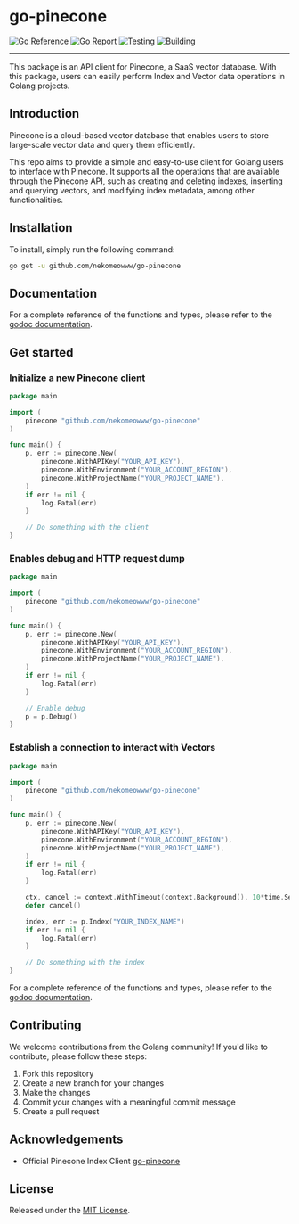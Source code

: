 # go-pinecone

[![Go Reference](https://pkg.go.dev/badge/badge/github.com/nekomeowww/go-pinecone.svg)](https://pkg.go.dev/badge/github.com/nekomeowww/go-pinecone)
[![Go Report](https://goreportcard.com/badge/github.com/nekomeowww/go-pinecone)](https://goreportcard.com/report/github.com/nekomeowww/go-pinecone)
[![Testing](https://github.com/nekomeowww/go-pinecone/actions/workflows/ci.yml/badge.svg)](https://github.com/nekomeowww/go-pinecone/actions/workflows/ci.yml)
[![Building](https://github.com/nekomeowww/go-pinecone/actions/workflows/build.yml/badge.svg)](https://github.com/nekomeowww/go-pinecone/actions/workflows/build.yml)

---

This package is an API client for Pinecone, a SaaS vector database. With this package, users can easily perform Index and Vector data operations in Golang projects.

## Introduction

Pinecone is a cloud-based vector database that enables users to store large-scale vector data and query them efficiently.

This repo aims to provide a simple and easy-to-use client for Golang users to interface with Pinecone. It supports all the operations that are available through the Pinecone API, such as creating and deleting indexes, inserting and querying vectors, and modifying index metadata, among other functionalities.

## Installation

To install, simply run the following command:

```sh
go get -u github.com/nekomeowww/go-pinecone
```

## Documentation

For a complete reference of the functions and types, please refer to the [godoc documentation](https://pkg.go.dev/github.com/nekomeowww/go-pinecone).

## Get started

### Initialize a new Pinecone client

```go
package main

import (
    pinecone "github.com/nekomeowww/go-pinecone"
)

func main() {
    p, err := pinecone.New(
        pinecone.WithAPIKey("YOUR_API_KEY"),
        pinecone.WithEnvironment("YOUR_ACCOUNT_REGION"),
        pinecone.WithProjectName("YOUR_PROJECT_NAME"),
    )
    if err != nil {
        log.Fatal(err)
    }

    // Do something with the client
}
```

### Enables debug and HTTP request dump

```go
package main

import (
    pinecone "github.com/nekomeowww/go-pinecone"
)

func main() {
    p, err := pinecone.New(
        pinecone.WithAPIKey("YOUR_API_KEY"),
        pinecone.WithEnvironment("YOUR_ACCOUNT_REGION"),
        pinecone.WithProjectName("YOUR_PROJECT_NAME"),
    )
    if err != nil {
        log.Fatal(err)
    }

    // Enable debug
    p = p.Debug()
}
```

### Establish a connection to interact with Vectors

```go
package main

import (
    pinecone "github.com/nekomeowww/go-pinecone"
)

func main() {
    p, err := pinecone.New(
        pinecone.WithAPIKey("YOUR_API_KEY"),
        pinecone.WithEnvironment("YOUR_ACCOUNT_REGION"),
        pinecone.WithProjectName("YOUR_PROJECT_NAME"),
    )
    if err != nil {
        log.Fatal(err)
    }

    ctx, cancel := context.WithTimeout(context.Background(), 10*time.Second)
    defer cancel()

    index, err := p.Index("YOUR_INDEX_NAME")
    if err != nil {
        log.Fatal(err)
    }

    // Do something with the index
}
```

For a complete reference of the functions and types, please refer to the [godoc documentation](https://pkg.go.dev/github.com/nekomeowww/go-pinecone).

## Contributing

We welcome contributions from the Golang community! If you'd like to contribute, please follow these steps:

1. Fork this repository
2. Create a new branch for your changes
3. Make the changes
4. Commit your changes with a meaningful commit message
5. Create a pull request

## Acknowledgements

- Official Pinecone Index Client [go-pinecone](https://github.com/pinecone-io/go-pinecone)

## License

Released under the [MIT License](LICENSE).
